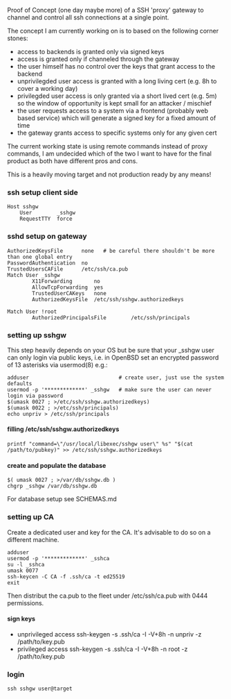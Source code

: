 Proof of Concept (one day maybe more) of a SSH 'proxy' gateway to
channel and control all ssh connections at a single point.

The concept I am currently working on is to based on the following corner stones:

  *  access to backends is granted only via signed keys
  *  access is granted only if channeled through the gateway
  *  the user himself has no control over the keys that grant access to the backend
  *  unprivilegded user access is granted with a long living cert (e.g. 8h to cover a working day)
  *  privilegded user access is only granted via a short lived cert (e.g. 5m) so the window of opportunity is kept small for an attacker / mischief
  *  the user requests access to a system via a frontend (probably web based service) which will generate a signed key for a fixed amount of time
  *  the gateway grants access to specific systems only for any given cert

The current working state is using remote commands instead of proxy commands, I am undecided which of the two I want to have for the final product as both have different pros and cons.

This is a heavily moving target and not production ready by any means!

### ssh setup client side
    Host sshgw
    	User        _sshgw
        RequestTTY  force

### sshd setup on gateway
    AuthorizedKeysFile      none   # be careful there shouldn't be more than one global entry
    PasswordAuthentication  no
    TrustedUsersCAFile      /etc/ssh/ca.pub
    Match User _sshgw
            X11Forwarding       no
            AllowTcpForwarding  yes
            TrustedUserCAKeys   none
            AuthorizedKeysFile  /etc/ssh/sshgw.authorizedkeys

    Match User !root
            AuthorizedPrincipalsFile        /etc/ssh/principals

### setting up sshgw
This step heavily depends on your OS but be sure that your _sshgw user
can only login via public keys, i.e. in OpenBSD set an encrypted password
of 13 asterisks via  usermod(8) e.g.:

    adduser                             # create user, just use the system defaults
    usermod -p '*************' _sshgw   # make sure the user can never login via password
    $(umask 0027 ; >/etc/ssh/sshgw.authorizedkeys)
    $(umask 0022 ; >/etc/ssh/principals)
    echo unpriv > /etc/ssh/principals

#### filling /etc/ssh/sshgw.authorizedkeys

    printf "command=\"/usr/local/libexec/sshgw user\" %s" "$(cat /path/to/pubkey)" >> /etc/ssh/sshgw.authorizedkeys

#### create and populate the database

    $( umask 0027 ; >/var/db/sshgw.db )
    chgrp _sshgw /var/db/sshgw.db

For database setup see SCHEMAS.md

### setting up CA
Create a dedicated user and key for the CA. It's advisable to do so on a different machine.

    adduser
    usermod -p '*************' _sshca
    su -l _sshca
    umask 0077
    ssh-keycen -C CA -f .ssh/ca -t ed25519
    exit

Then distribut the ca.pub to the fleet under /etc/ssh/ca.pub with 0444 permissions.

#### sign keys

  * unprivileged access
    ssh-keygen -s .ssh/ca -I <keyid> -V+8h -n unpriv -z <serial> /path/to/key.pub
  * privileged access
    ssh-keygen -s .ssh/ca -I <keyid> -V+8h -n root -z <serial> /path/to/key.pub

### login

    ssh sshgw user@target
